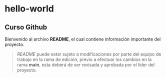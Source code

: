 # hello-world
## Curso Github

Bienvenido al archivo **README**, el cual contiene información importante del proyecto.

> *README* puede estar sujeto a modificaciones por parte del equipo de trabajo en la rama de edición, previo a efectuar los cambios en la rama **main**, esta deberá de ser revisada y aprobada por el líder del proyecto.